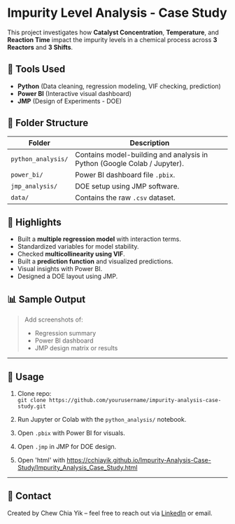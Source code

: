 # Impurity Level Analysis - Case Study

This project investigates how **Catalyst Concentration**, **Temperature**, and **Reaction Time** impact the impurity levels in a chemical process across **3 Reactors** and **3 Shifts**.

## 🧪 Tools Used

- **Python** (Data cleaning, regression modeling, VIF checking, prediction)
- **Power BI** (Interactive visual dashboard)
- **JMP** (Design of Experiments - DOE)

## 📂 Folder Structure

| Folder | Description |
|--------|-------------|
| `python_analysis/` | Contains model-building and analysis in Python (Google Colab / Jupyter). |
| `power_bi/` | Power BI dashboard file `.pbix`. |
| `jmp_analysis/` | DOE setup using JMP software. |
| `data/` | Contains the raw `.csv` dataset. |

## 🧠 Highlights

- Built a **multiple regression model** with interaction terms.
- Standardized variables for model stability.
- Checked **multicollinearity using VIF**.
- Built a **prediction function** and visualized predictions.
- Visual insights with Power BI.
- Designed a DOE layout using JMP.

## 📊 Sample Output

> Add screenshots of:
> - Regression summary
> - Power BI dashboard
> - JMP design matrix or results

---

## 🔗 Usage

1. Clone repo:  
   `git clone https://github.com/yourusername/impurity-analysis-case-study.git`

2. Run Jupyter or Colab with the `python_analysis/` notebook.

3. Open `.pbix` with Power BI for visuals.

4. Open `.jmp` in JMP for DOE design.

5. Open 'html' with https://cchiayik.github.io/Impurity-Analysis-Case-Study/Impurity_Analysis_Case_Study.html
---

## 📧 Contact

Created by Chew Chia Yik – feel free to reach out via [LinkedIn](your-link) or email.

